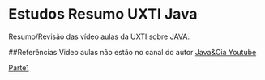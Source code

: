 Estudos Resumo UXTI Java
===============

Resumo/Revisão das vídeo aulas da UXTI sobre JAVA.

##Referências
Video aulas não estão no canal do autor
[Java&Cia Youtube](https://www.youtube.com/user/java8cia)

[Parte1](https://#)
